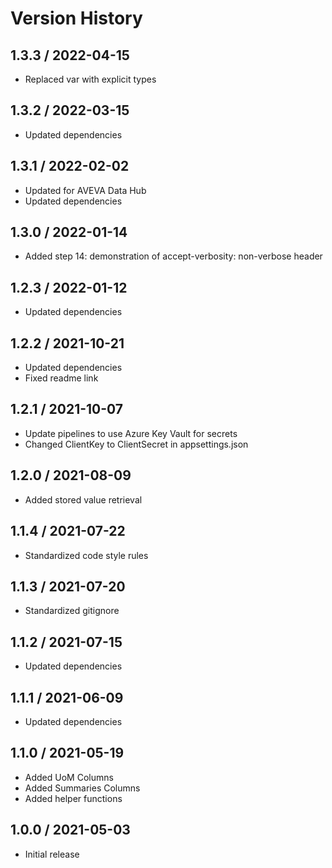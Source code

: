 # Version History

## 1.3.3 / 2022-04-15

- Replaced var with explicit types


## 1.3.2 / 2022-03-15

- Updated dependencies

## 1.3.1 / 2022-02-02

- Updated for AVEVA Data Hub
- Updated dependencies

## 1.3.0 / 2022-01-14

- Added step 14: demonstration of accept-verbosity: non-verbose header

## 1.2.3 / 2022-01-12

- Updated dependencies

## 1.2.2 / 2021-10-21

- Updated dependencies
- Fixed readme link

## 1.2.1 / 2021-10-07

- Update pipelines to use Azure Key Vault for secrets
- Changed ClientKey to ClientSecret in appsettings.json

## 1.2.0 / 2021-08-09

- Added stored value retrieval

## 1.1.4 / 2021-07-22

- Standardized code style rules

## 1.1.3 / 2021-07-20

- Standardized gitignore

## 1.1.2 / 2021-07-15

- Updated dependencies

## 1.1.1 / 2021-06-09

- Updated dependencies

## 1.1.0 / 2021-05-19

- Added UoM Columns
- Added Summaries Columns
- Added helper functions

## 1.0.0 / 2021-05-03

- Initial release
